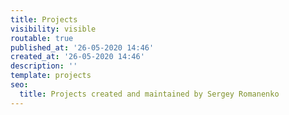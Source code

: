 ```yaml
---
title: Projects
visibility: visible
routable: true
published_at: '26-05-2020 14:46'
created_at: '26-05-2020 14:46'
description: ''
template: projects
seo:
  title: Projects created and maintained by Sergey Romanenko
---
```

